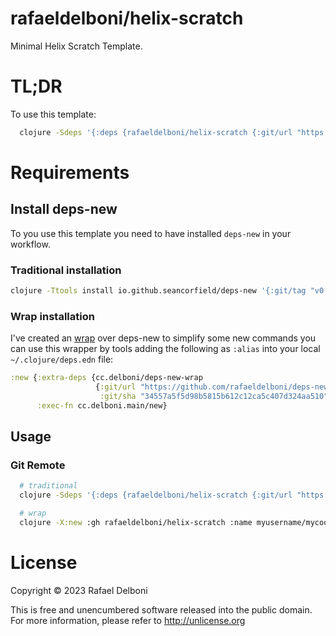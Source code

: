 # rafaeldelboni/helix-scratch

Minimal Helix Scratch Template.

# TL;DR
To use this template:
```bash
  clojure -Sdeps '{:deps {rafaeldelboni/helix-scratch {:git/url "https://github.com/rafaeldelboni/helix-scratch" :git/sha "1757721a7115cbc23c64c1ad9c6c3bc008837235"}}}' -X:new :template rafaeldelboni/helix-scratch :name myusername/mycoolsite
```

# Requirements

## Install deps-new
To you use this template you need to have installed `deps-new` in your workflow.

### Traditional installation
```bash
clojure -Ttools install io.github.seancorfield/deps-new '{:git/tag "v0.7.0"}' :as new
```

### Wrap installation
I've created an [wrap](https://github.com/rafaeldelboni/deps-new-wrap) over deps-new to simplify some new commands you can use this wrapper
by tools adding the following as `:alias` into your local `~/.clojure/deps.edn` file:
```clojure
:new {:extra-deps {cc.delboni/deps-new-wrap
                   {:git/url "https://github.com/rafaeldelboni/deps-new-wrap"
                    :git/sha "34557a5f5d98b5815b612c12ca5c407d324aa510"}}
      :exec-fn cc.delboni.main/new}
```

## Usage

### Git Remote
```bash
  # traditional
  clojure -Sdeps '{:deps {rafaeldelboni/helix-scratch {:git/url "https://github.com/rafaeldelboni/helix-scratch" :git/sha "1757721a7115cbc23c64c1ad9c6c3bc008837235"}}}' -Tnew create :template rafaeldelboni/helix-scratch :name myusername/mynewproject

  # wrap
  clojure -X:new :gh rafaeldelboni/helix-scratch :name myusername/mycoolsite
```

# License

Copyright © 2023 Rafael Delboni

This is free and unencumbered software released into the public domain.
For more information, please refer to http://unlicense.org
